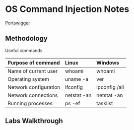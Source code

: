 # OS Command Injection Notes

[Portswigger](https://portswigger.net/web-security/os-command-injection)

## Methodology

Useful commands

|Purpose of command| 	Linux| 	Windows|
|:----|:---|:----|
|Name of current user 	|whoami 	|whoami|
|Operating system 	|uname -a 	|ver|
|Network configuration 	|ifconfig |	ipconfig /all|
|Network connections 	|netstat -an | netstat -an|
|Running processes 	|ps -ef 	|tasklist |


## Labs Walkthrough

### 
